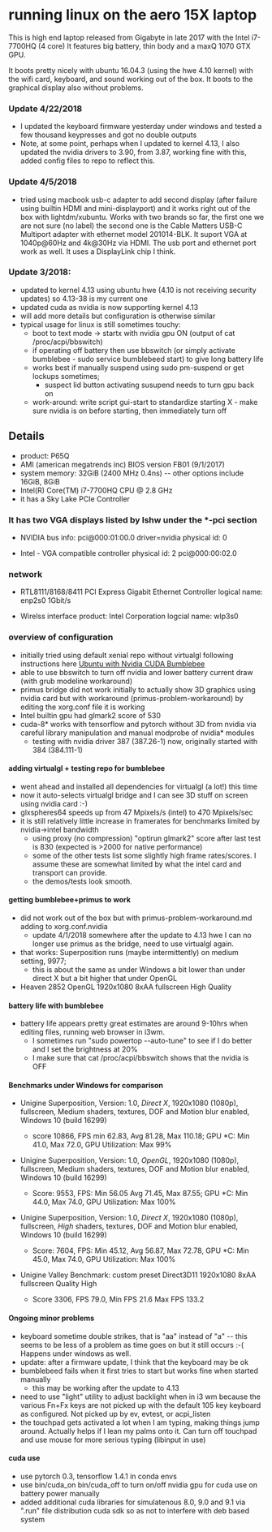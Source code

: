 # running linux on the aero 15X laptop

This is high end laptop released from Gigabyte in late 2017 with the Intel i7-7700HQ (4 core)
It features big battery, thin body and a maxQ 1070 GTX GPU. 

It boots pretty nicely with ubuntu 16.04.3 (using the hwe 4.10 kernel) with the wifi card, keyboard,
and sound working out of the box. It boots to the graphical display also without problems.

### Update 4/22/2018

- I updated the keyboard firmware yesterday under windows and tested a few thousand keypresses and got no double outputs
- Note, at some point, perhaps when I updated to kernel 4.13, I also updated the nvidia drivers to 3.90, from 3.87, working fine with this, added config files to repo to reflect this.

### Update 4/5/2018

 - tried using macbook usb-c adapter to add second display (after failure using builtin HDMI and mini-displayport) and it works right out of the box with lightdm/xubuntu. Works with two brands so far, the first one we are not sure (no label) the second one is the Cable Matters USB-C Multiport adapter with ethernet model 201014-BLK. It suport VGA at 1040p@60Hz and 4k@30Hz via HDMI. The usb port and ethernet port work as well. It uses a DisplayLink chip I think.

### Update 3/2018:

 - updated to kernel 4.13 using ubuntu hwe (4.10 is not receiving security updates) so 4.13-38 is my current one
 - updated cuda as nvidia is now supporting kernel 4.13
 - will add more details but configuration is otherwise similar
 - typical usage for linux is still sometimes touchy:
   - boot to text mode -> startx with nvidia gpu ON (output of cat /proc/acpi/bbswitch) 
   - if operating off battery then use bbswitch (or simply activate bumblebee - sudo service bumblebeed start) to give long battery life
   - works best if manually suspend using sudo pm-suspend or get lockups sometimes; 
     - suspect lid button activating susupend needs to turn gpu back on 
   - work-around: write script gui-start to standardize starting X - make sure nvidia is on before starting, then immediately turn off

## Details

- product: P65Q
- AMI (american megatrends inc) BIOS version FB01 (9/1/2017)
- system memory: 32GiB (2400 MHz 0.4ns) -- other options include 16GiB, 8GiB
- Intel(R) Core(TM) i7-7700HQ CPU @ 2.8 GHz
- it has a Sky Lake PCIe Controller

### It has two VGA displays listed by lshw under the *-pci section

- NVIDIA 
  bus info: pci@000:01:00.0
  driver=nvidia
  physical id: 0

- Intel - VGA compatible controller
  physical id: 2
  pci@000:00:02.0

### network

- RTL8111/8168/8411 PCI Express Gigabit Ethernet Controller
  logical name: enp2s0
  1Gbit/s
 
- Wirelss interface
  product: Intel Corporation
  logcial name: wlp3s0
  
### overview of configuration

- initially tried using default xenial repo without virtualgl following instructions here [Ubuntu with Nvidia CUDA Bumblebee](https://hemenkapadia.github.io/blog/2016/11/11/Ubuntu-with-Nvidia-CUDA-Bumblebee.html)
- able to use bbswitch to turn off nvidia and lower battery current draw (with grub modeline workaround)
- primus bridge did not work initially to actually show 3D graphics using nvidia card but with workaround (primus-problem-workaround) by editing the xorg.conf file it is working
- Intel builtin gpu had glmark2 score of 530
- cuda-8* works with tensorflow and pytorch without 3D from nvidia via careful library manipulation and manual modprobe of nvidia* modules
  - testing with nvidia driver 387 (387.26-1) now, originally started with 384 (384.111-1)


#### adding virtualgl + testing repo for bumblebee

- went ahead and installed all dependencies for virtualgl (a lot!) this time
- now it auto-selects virtualgl bridge and I can see 3D stuff on screen using nvidia card :-)
- glxspheres64 speeds up from 47 Mpixels/s (intel) to 470 Mpixels/sec
- it is still relatively little increase in framerates for benchmarks limited by nvidia->intel bandwidth
  - using proxy (no compression) "optirun glmark2" score after last test is 830 (expected is >2000 for native performance)
  - some of the other tests list some slightly high frame rates/scores. I assume these are somewhat limited by what the intel card and transport can provide.
  - the demos/tests look smooth.
  
#### getting bumblebee+primus to work

- did not work out of the box but with primus-problem-workaround.md adding to xorg.conf.nvidia
  - update 4/1/2018 somewhere after the update to 4.13 hwe I can no longer use primus as the bridge, need to use virtualgl again. 
- that works: Superposition runs (maybe intermittently) on medium setting, 9977; 
  - this is about the same as under Windows a bit lower than under direct X but a bit higher that under OpenGL
- Heaven 2852 OpenGL 1920x1080 8xAA fullscreen High Quality

#### battery life with bumblebee 

- battery life appears pretty great estimates are around 9-10hrs when editing files, running web browser in i3wm.
  - I sometimes run "sudo powertop --auto-tune" to see if I do better and I set the brightness at 20%
  - I make sure that cat /proc/acpi/bbswitch shows that the nvidia is OFF

#### Benchmarks under Windows for comparison

- Unigine Superposition, Version: 1.0, _Direct X_, 1920x1080 (1080p), fullscreen,  Medium shaders, textures, DOF and Motion blur enabled, Windows 10 (build 16299)
  - score 10866, FPS min 62.83, Avg 81.28, Max 110.18; GPU *C: Min 41.0, Max 72.0, GPU Utilization: Max 99%
  
- Unigine Superposition, Version: 1.0, _OpenGL_, 1920x1080 (1080p), fullscreen,  Medium shaders, textures, DOF and Motion blur enabled, Windows 10 (build 16299)
  - Score: 9553, FPS: Min 56.05 Avg 71.45, Max 87.55; GPU *C: Min 44.0, Max 74.0, GPU Utilization: Max 100%
 
- Unigine Superposition, Version: 1.0, _Direct X_, 1920x1080 (1080p), fullscreen,  _High_ shaders, textures, DOF and Motion blur enabled, Windows 10 (build 16299)
  - Score: 7604, FPS: Min 45.12, Avg 56.87, Max 72.78, GPU *C: Min 45.0, Max 74.0, GPU Utilization: Max 100%

- Unigine Valley Benchmark: custom preset Direct3D11 1920x1080 8xAA fullscreen Quality High
  - Score 3306, FPS 79.0, Min FPS 21.6 Max FPS 133.2 


#### Ongoing minor problems

- keyboard sometime double strikes, that is "aa" instead of "a" -- this seems to be less of a problem as time goes on but it still occurs :-( Happens under windows as well.
 - update: after a firmware update, I think that the keyboard may be ok
- bumblebeed fails when it first tries to start but works fine when started manually
  - this may be working after the update to 4.13
- need to use "light" utility to adjust backlight when in i3 wm because the various Fn+Fx keys are not picked up with the default 105 key keyboard as configured. Not picked up by ev, evtest, or acpi_listen
- the touchpad gets activated a lot when I am typing, making things jump around. Actually helps if I lean my palms onto it. Can turn off touchpad and use mouse for more serious typing (libinput in use)

#### cuda use

- use pytorch 0.3, tensorflow 1.4.1 in conda envs
- use bin/cuda_on bin/cuda_off to turn on/off nvidia gpu for cuda use on battery power manually
- added additional cuda libraries for simulatenous 8.0, 9.0 and 9.1 via ".run" file distribution cuda sdk so as not to interfere with deb based system

